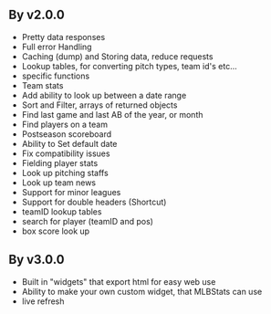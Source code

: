 ## By v2.0.0
* Pretty data responses
* Full error Handling
* Caching (dump) and Storing data, reduce requests
* Lookup tables, for converting pitch types, team id's etc...
* specific functions
* Team stats
* Add ability to look up between a date range
* Sort and Filter, arrays of returned objects
* Find last game and last AB of the year, or month
* Find players on a team
* Postseason scoreboard
* Ability to Set default date
* Fix compatibility issues
* Fielding player stats
* Look up pitching staffs
* Look up team news
* Support for minor leagues
* Support for double headers (Shortcut)
* teamID lookup tables
* search for player (teamID and pos)
* box score look up


## By v3.0.0
* Built in "widgets" that export html for easy web use
* Ability to make your own custom widget, that MLBStats can use
* live refresh
